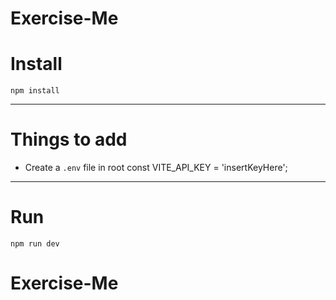 # Exercise-Me


# Install

`npm install`

---

# Things to add

- Create a `.env` file in root
        const VITE_API_KEY = 'insertKeyHere';

---

# Run

`npm run dev`
# Exercise-Me
